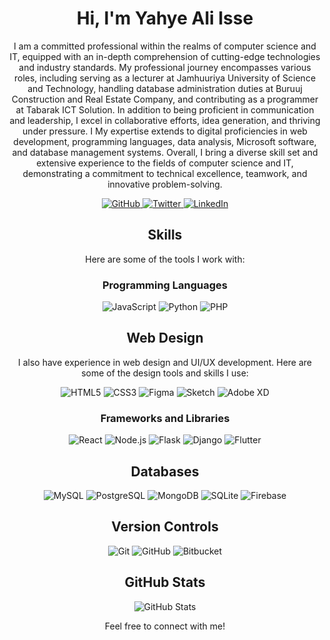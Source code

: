 <!-- Introduction -->
<h1 align="center">Hi, I'm Yahye Ali Isse</h1>
<p align="center">I am a committed professional within the realms of computer science and IT, equipped with an in-depth comprehension of cutting-edge technologies and industry standards. My professional journey encompasses various roles, including serving as a lecturer at Jamhuuriya University of Science and Technology, handling database administration duties at Buruuj Construction and Real Estate Company, and contributing as a programmer at Tabarak ICT Solution. In addition to being proficient in communication and leadership, I excel in collaborative efforts, idea generation, and thriving under pressure. I My expertise extends to digital proficiencies in web development, programming languages, data analysis, Microsoft software, and database management systems. Overall, I bring a diverse skill set and extensive experience to the fields of computer science and IT, demonstrating a commitment to technical excellence, teamwork, and innovative problem-solving.</p>

<!-- Social Icons -->
<p align="center">
    <a href="https://github.com/yahye-ali">
    <img src="https://img.shields.io/badge/GitHub-Yahye-green" alt="GitHub">
  </a>
  <a href="https://twitter.com/your-twitter-handle">
    <img src="https://img.shields.io/badge/Twitter-YahyeTwitter-green" alt="Twitter">
  </a>
  <a href="https://linkedin.com/in/yahye-isse-37b481141">
    <img src="https://img.shields.io/badge/LinkedIn-Yahye-green" alt="LinkedIn">
  </a>
</p>

<!-- Skills Section -->
<h2 align="center">Skills</h2>
<p align="center">Here are some of the tools I work with:</p>

<!-- Programming Languages Section -->
<h3 align="center">Programming Languages</h3>
<p align="center">
  <img src="https://img.shields.io/badge/JavaScript-F7DF1E?style=for-the-badge&logo=javascript&logoColor=black" alt="JavaScript">
  <img src="https://img.shields.io/badge/Python-3776AB?style=for-the-badge&logo=python&logoColor=white" alt="Python">

  <img src="https://img.shields.io/badge/PHP-777BB4?style=for-the-badge&logo=php&logoColor=white" alt="PHP">
</p>

<!-- Web Design Section -->
<h2 align="center">Web Design</h2>
<p align="center">I also have experience in web design and UI/UX development. Here are some of the design tools and skills I use:</p>

<p align="center">
    <img src="https://img.shields.io/badge/HTML5-E34F26?style=for-the-badge&logo=html5&logoColor=white" alt="HTML5">
  <img src="https://img.shields.io/badge/CSS3-1572B6?style=for-the-badge&logo=css3&logoColor=white" alt="CSS3">
  <img src="https://img.shields.io/badge/Figma-F24E1E?style=for-the-badge&logo=figma&logoColor=white" alt="Figma">
  <img src="https://img.shields.io/badge/Sketch-F7B500?style=for-the-badge&logo=sketch&logoColor=black" alt="Sketch">
  <img src="https://img.shields.io/badge/Adobe XD-FF61F6?style=for-the-badge&logo=adobe-xd&logoColor=black" alt="Adobe XD">
 
</p>


<!-- Frameworks Section -->
<h3 align="center">Frameworks and Libraries</h3>
<p align="center">
  <img src="https://img.shields.io/badge/React-61DAFB?style=for-the-badge&logo=react&logoColor=black" alt="React">
  <img src="https://img.shields.io/badge/Node.js-339933?style=for-the-badge&logo=node.js&logoColor=white" alt="Node.js">
  <img src="https://img.shields.io/badge/Flask-000000?style=for-the-badge&logo=flask&logoColor=white" alt="Flask">
  <img src="https://img.shields.io/badge/Django-092E20?style=for-the-badge&logo=django&logoColor=white" alt="Django">
  <img src="https://img.shields.io/badge/Flutter-02569B?style=for-the-badge&logo=flutter&logoColor=white" alt="Flutter">
</p>

<!-- Databases Section -->
<h2 align="center">Databases</h2>

<p align="center">
  <img src="https://img.shields.io/badge/MySQL-4479A1?style=for-the-badge&logo=mysql&logoColor=white" alt="MySQL">
  <img src="https://img.shields.io/badge/PostgreSQL-336791?style=for-the-badge&logo=postgresql&logoColor=white" alt="PostgreSQL">
  <img src="https://img.shields.io/badge/MongoDB-47A248?style=for-the-badge&logo=mongodb&logoColor=white" alt="MongoDB">
  <img src="https://img.shields.io/badge/SQLite-003B57?style=for-the-badge&logo=sqlite&logoColor=white" alt="SQLite">
  <img src="https://img.shields.io/badge/Firebase-FFCA28?style=for-the-badge&logo=firebase&logoColor=black" alt="Firebase">
</p>


<!-- Version Control Section -->
<h2 align="center">Version Controls</h2>
<p align="center">
  <img src="https://img.shields.io/badge/Git-F05032?style=for-the-badge&logo=git&logoColor=white" alt="Git">
  <img src="https://img.shields.io/badge/GitHub-181717?style=for-the-badge&logo=github&logoColor=white" alt="GitHub">
  <img src="https://img.shields.io/badge/Bitbucket-0052CC?style=for-the-badge&logo=bitbucket&logoColor=white" alt="Bitbucket">
</p>



<!-- GitHub Stats -->
<h2 align="center">GitHub Stats</h2>
<p align="center">
  <img src="https://github-readme-stats.vercel.app/api?username=Badrudin-cloud&show_icons=true&count_private=true&theme=dark" alt="GitHub Stats">
</p>

<!-- Footer Section -->
<p align="center">
  Feel free to connect with me!
</p>


<!---

